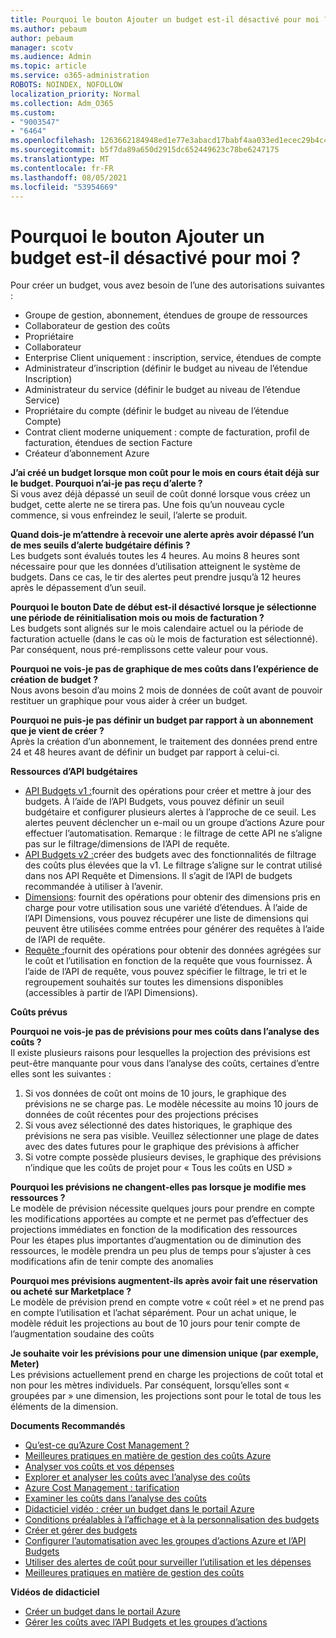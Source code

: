 ```yaml
---
title: Pourquoi le bouton Ajouter un budget est-il désactivé pour moi ?
ms.author: pebaum
author: pebaum
manager: scotv
ms.audience: Admin
ms.topic: article
ms.service: o365-administration
ROBOTS: NOINDEX, NOFOLLOW
localization_priority: Normal
ms.collection: Adm_O365
ms.custom:
- "9003547"
- "6464"
ms.openlocfilehash: 1263662184948ed1e77e3abacd17babf4aa033ed1ecec29b4c4afc26d6da56f0
ms.sourcegitcommit: b5f7da89a650d2915dc652449623c78be6247175
ms.translationtype: MT
ms.contentlocale: fr-FR
ms.lasthandoff: 08/05/2021
ms.locfileid: "53954669"
---
```

# <a name="why-is-the-add-budget-button-disabled-for-me"></a>Pourquoi le bouton Ajouter un budget est-il désactivé pour moi ?

Pour créer un budget, vous avez besoin de l’une des autorisations suivantes :

- Groupe de gestion, abonnement, étendues de groupe de ressources
- Collaborateur de gestion des coûts
- Propriétaire
- Collaborateur
- Enterprise Client uniquement : inscription, service, étendues de compte
- Administrateur d’inscription (définir le budget au niveau de l’étendue Inscription)
- Administrateur du service (définir le budget au niveau de l’étendue Service)
- Propriétaire du compte (définir le budget au niveau de l’étendue Compte)
- Contrat client moderne uniquement : compte de facturation, profil de facturation, étendues de section Facture
- Créateur d’abonnement Azure

**J’ai créé un budget lorsque mon coût pour le mois en cours était déjà sur le budget. Pourquoi n’ai-je pas reçu d’alerte ?**  
Si vous avez déjà dépassé un seuil de coût donné lorsque vous créez un budget, cette alerte ne se tirera pas. Une fois qu’un nouveau cycle commence, si vous enfreindez le seuil, l’alerte se produit.

**Quand dois-je m’attendre à recevoir une alerte après avoir dépassé l’un de mes seuils d’alerte budgétaire définis ?**  
Les budgets sont évalués toutes les 4 heures. Au moins 8 heures sont nécessaire pour que les données d’utilisation atteignent le système de budgets. Dans ce cas, le tir des alertes peut prendre jusqu’à 12 heures après le dépassement d’un seuil.

**Pourquoi le bouton Date de début est-il désactivé lorsque je sélectionne une période de réinitialisation mois ou mois de facturation ?**  
Les budgets sont alignés sur le mois calendaire actuel ou la période de facturation actuelle (dans le cas où le mois de facturation est sélectionné). Par conséquent, nous pré-remplissons cette valeur pour vous.

**Pourquoi ne vois-je pas de graphique de mes coûts dans l’expérience de création de budget ?**  
Nous avons besoin d’au moins 2 mois de données de coût avant de pouvoir restituer un graphique pour vous aider à créer un budget.

**Pourquoi ne puis-je pas définir un budget par rapport à un abonnement que je vient de créer ?**  
Après la création d’un abonnement, le traitement des données prend entre 24 et 48 heures avant de définir un budget par rapport à celui-ci.

**Ressources d’API budgétaires**

- [API Budgets v1 :](https://docs.microsoft.com/rest/api/consumption/budgets?WT.mc_id=Portal-Microsoft_Azure_Support)fournit des opérations pour créer et mettre à jour des budgets. À l’aide de l’API Budgets, vous pouvez définir un seuil budgétaire et configurer plusieurs alertes à l’approche de ce seuil. Les alertes peuvent déclencher un e-mail ou un groupe d’actions Azure pour effectuer l’automatisation. Remarque : le filtrage de cette API ne s’aligne pas sur le filtrage/dimensions de l’API de requête.
- [API Budgets v2 :](https://github.com/Azure/azure-rest-api-specs/blob/master/specification/cost-management/resource-manager/Microsoft.CostManagement/preview/2019-04-01-preview/examples/CreateOrUpdateBudget.json)créer des budgets avec des fonctionnalités de filtrage des coûts plus élevées que la v1. Le filtrage s’aligne sur le contrat utilisé dans nos API Requête et Dimensions. Il s’agit de l’API de budgets recommandée à utiliser à l’avenir.
- [Dimensions](https://docs.microsoft.com/rest/api/cost-management/dimensions?WT.mc_id=Portal-Microsoft_Azure_Support): fournit des opérations pour obtenir des dimensions pris en charge pour votre utilisation sous une variété d’étendues. À l’aide de l’API Dimensions, vous pouvez récupérer une liste de dimensions qui peuvent être utilisées comme entrées pour générer des requêtes à l’aide de l’API de requête.
- [Requête :](https://docs.microsoft.com/rest/api/cost-management/query?WT.mc_id=Portal-Microsoft_Azure_Support)fournit des opérations pour obtenir des données agrégées sur le coût et l’utilisation en fonction de la requête que vous fournissez. À l’aide de l’API de requête, vous pouvez spécifier le filtrage, le tri et le regroupement souhaités sur toutes les dimensions disponibles (accessibles à partir de l’API Dimensions).

**Coûts prévus**

**Pourquoi ne vois-je pas de prévisions pour mes coûts dans l’analyse des coûts ?**  
Il existe plusieurs raisons pour lesquelles la projection des prévisions est peut-être manquante pour vous dans l’analyse des coûts, certaines d’entre elles sont les suivantes :

1. Si vos données de coût ont moins de 10 jours, le graphique des prévisions ne se charge pas. Le modèle nécessite au moins 10 jours de données de coût récentes pour des projections précises
2. Si vous avez sélectionné des dates historiques, le graphique des prévisions ne sera pas visible. Veuillez sélectionner une plage de dates avec des dates futures pour le graphique des prévisions à afficher
3. Si votre compte possède plusieurs devises, le graphique des prévisions n’indique que les coûts de projet pour « Tous les coûts en USD »

**Pourquoi les prévisions ne changent-elles pas lorsque je modifie mes ressources ?**  
Le modèle de prévision nécessite quelques jours pour prendre en compte les modifications apportées au compte et ne permet pas d’effectuer des projections immédiates en fonction de la modification des ressources  
Pour les étapes plus importantes d’augmentation ou de diminution des ressources, le modèle prendra un peu plus de temps pour s’ajuster à ces modifications afin de tenir compte des anomalies

**Pourquoi mes prévisions augmentent-ils après avoir fait une réservation ou acheté sur Marketplace ?**  
Le modèle de prévision prend en compte votre « coût réel » et ne prend pas en compte l’utilisation et l’achat séparément. Pour un achat unique, le modèle réduit les projections au bout de 10 jours pour tenir compte de l’augmentation soudaine des coûts

**Je souhaite voir les prévisions pour une dimension unique (par exemple, Meter)**  
Les prévisions actuellement prend en charge les projections de coût total et non pour les mètres individuels. Par conséquent, lorsqu’elles sont « groupées par » une dimension, les projections sont pour le total de tous les éléments de la dimension.

**Documents Recommandés**

- [Qu’est-ce qu’Azure Cost Management ?](https://docs.microsoft.com/azure/cost-management/overview-cost-mgt?WT.mc_id=Portal-Microsoft_Azure_Support)
- [Meilleures pratiques en matière de gestion des coûts Azure](https://docs.microsoft.com/azure/cost-management/cost-mgt-best-practices?WT.mc_id=Portal-Microsoft_Azure_Support)
- [Analyser vos coûts et vos dépenses](https://docs.microsoft.com/azure/cost-management/quick-acm-cost-analysis?WT.mc_id=Portal-Microsoft_Azure_Support)
- [Explorer et analyser les coûts avec l’analyse des coûts](https://docs.microsoft.com/azure/cost-management/quick-acm-cost-analysis?WT.mc_id=Portal-Microsoft_Azure_Support)
- [Azure Cost Management : tarification](https://azure.microsoft.com/services/cost-management/#pricing)
- [Examiner les coûts dans l’analyse des coûts](https://docs.microsoft.com/azure/cost-management-billing/costs/quick-acm-cost-analysis?WT.mc_id=Portal-Microsoft_Azure_Support#review-costs-in-cost-analysis)
- [Didacticiel vidéo : créer un budget dans le portail Azure](https://www.youtube.com/watch?v=ExIVG_Gr45A&t=4s)
- [Conditions préalables à l’affichage et à la personnalisation des budgets](https://docs.microsoft.com/azure/cost-management-billing/costs/tutorial-acm-create-budgets?WT.mc_id=Portal-Microsoft_Azure_Support#prerequisites)
- [Créer et gérer des budgets](https://docs.microsoft.com/azure/cost-management-billing/costs/tutorial-acm-create-budgets?WT.mc_id=Portal-Microsoft_Azure_Support#create-a-budget-in-the-azure-portal)
- [Configurer l’automatisation avec les groupes d’actions Azure et l’API Budgets](https://docs.microsoft.com/azure/cost-management/tutorial-acm-create-budgets?WT.mc_id=Portal-Microsoft_Azure_Support#trigger-an-action-group)
- [Utiliser des alertes de coût pour surveiller l’utilisation et les dépenses](https://docs.microsoft.com/azure/cost-management/cost-mgt-alerts-monitor-usage-spending?WT.mc_id=Portal-Microsoft_Azure_Support)
- [Meilleures pratiques en matière de gestion des coûts](https://docs.microsoft.com/azure/cost-management/cost-mgt-best-practices?WT.mc_id=Portal-Microsoft_Azure_Support)  

**Vidéos de didacticiel**

- [Créer un budget dans le portail Azure](https://go.microsoft.com/fwlink/?linkid=2146761)
- [Gérer les coûts avec l’API Budgets et les groupes d’actions](https://go.microsoft.com/fwlink/?linkid=2147038)